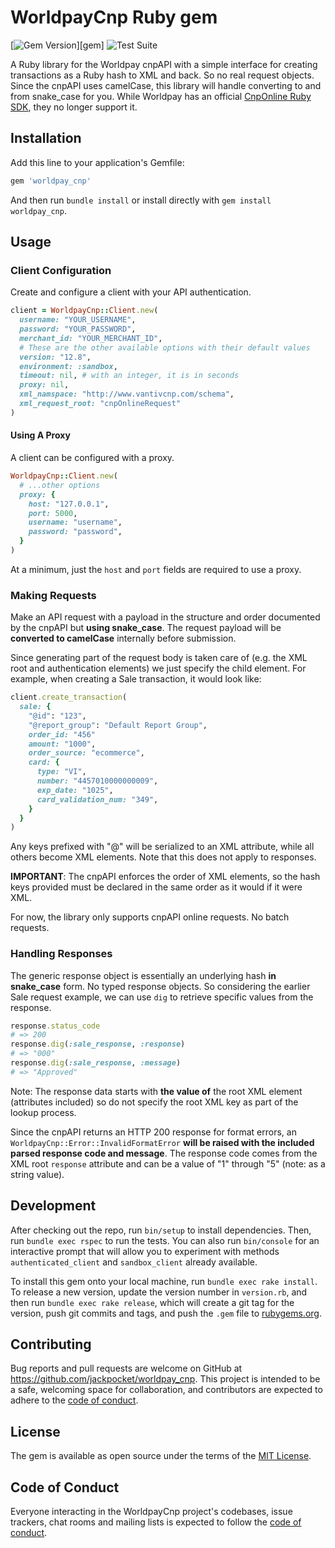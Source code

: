 # WorldpayCnp Ruby gem

[![Gem Version](https://badge.fury.io/rb/worldpay_cnp.svg)][gem]
![Test Suite](https://github.com/jackpocket/worldpay-cnp/workflows/Test%20Suite/badge.svg)

A Ruby library for the Worldpay cnpAPI with a simple interface for creating transactions as a Ruby hash to XML and back. So no real request objects. Since the cnpAPI uses camelCase, this library will handle converting to and from snake_case for you. While Worldpay has an official [CnpOnline Ruby SDK](https://github.com/Vantiv/cnp-sdk-for-ruby), they no longer support it.

## Installation

Add this line to your application's Gemfile:

```ruby
gem 'worldpay_cnp'
```

And then run `bundle install` or install directly with `gem install worldpay_cnp`.

## Usage

### Client Configuration

Create and configure a client with your API authentication.

```ruby
client = WorldpayCnp::Client.new(
  username: "YOUR_USERNAME",
  password: "YOUR_PASSWORD",
  merchant_id: "YOUR_MERCHANT_ID",
  # These are the other available options with their default values
  version: "12.8",
  environment: :sandbox,
  timeout: nil, # with an integer, it is in seconds
  proxy: nil,
  xml_namspace: "http://www.vantivcnp.com/schema",
  xml_request_root: "cnpOnlineRequest"
)
```

#### Using A Proxy

A client can be configured with a proxy.

```ruby
WorldpayCnp::Client.new(
  # ...other options
  proxy: {
    host: "127.0.0.1",
    port: 5000,
    username: "username",
    password: "password",
  }
)
```

At a minimum, just the `host` and `port` fields are required to use a proxy.

### Making Requests

Make an API request with a payload in the structure and order documented by the cnpAPI but **using snake_case**. The request payload will be **converted to camelCase** internally before submission.

Since generating part of the request body is taken care of (e.g. the XML root and authentication elements) we just specify the child element. For example, when creating a Sale transaction, it would look like:

```ruby
client.create_transaction(
  sale: {
    "@id": "123",
    "@report_group": "Default Report Group",
    order_id: "456"
    amount: "1000",
    order_source: "ecommerce",
    card: {
      type: "VI",
      number: "4457010000000009",
      exp_date: "1025",
      card_validation_num: "349",
    }
  }
)
```

Any keys prefixed with "@" will be serialized to an XML attribute, while all others become XML elements. Note that this does not apply to responses.

**IMPORTANT**: The cnpAPI enforces the order of XML elements, so the hash keys provided must be declared in the same order as it would if it were XML.

For now, the library only supports cnpAPI online requests. No batch requests.

### Handling Responses

The generic response object is essentially an underlying hash **in snake_case** form. No typed response objects. So considering the earlier Sale request example, we can use `dig` to retrieve specific values from the response.

```ruby
response.status_code
# => 200
response.dig(:sale_response, :response)
# => "000"
response.dig(:sale_response, :message)
# => "Approved"
```

Note: The response data starts with **the value of** the root XML element (attributes included) so do not specify the root XML key as part of the lookup process.

Since the cnpAPI returns an HTTP 200 response for format errors, an `WorldpayCnp::Error::InvalidFormatError` **will be raised with the included parsed response code and message**. The response code comes from the XML root `response` attribute and can be a value of "1" through "5" (note: as a string value).

## Development

After checking out the repo, run `bin/setup` to install dependencies. Then, run `bundle exec rspec` to run the tests. You can also run `bin/console` for an interactive prompt that will allow you to experiment with methods `authenticated_client` and `sandbox_client` already available.

To install this gem onto your local machine, run `bundle exec rake install`. To release a new version, update the version number in `version.rb`, and then run `bundle exec rake release`, which will create a git tag for the version, push git commits and tags, and push the `.gem` file to [rubygems.org](https://rubygems.org).

## Contributing

Bug reports and pull requests are welcome on GitHub at https://github.com/jackpocket/worldpay_cnp. This project is intended to be a safe, welcoming space for collaboration, and contributors are expected to adhere to the [code of conduct](https://github.com/jackpocket/worldpay_cnp/blob/master/CODE_OF_CONDUCT.md).

## License

The gem is available as open source under the terms of the [MIT License](https://opensource.org/licenses/MIT).

## Code of Conduct

Everyone interacting in the WorldpayCnp project's codebases, issue trackers, chat rooms and mailing lists is expected to follow the [code of conduct](https://github.com/jackpocket/worldpay_cnp/blob/master/CODE_OF_CONDUCT.md).
